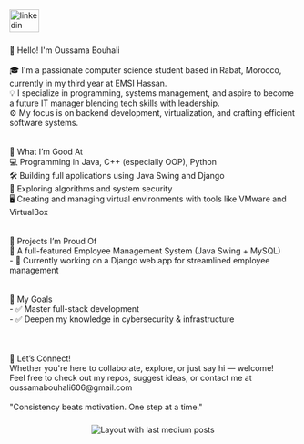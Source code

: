 <div align="left">
  <a href="www.linkedin.com/in/oussama-bouhali" target="_blank">
    <img src="https://raw.githubusercontent.com/maurodesouza/profile-readme-generator/master/src/assets/icons/social/linkedin/default.svg" width="52" height="40" alt="linkedin logo"  />
  </a>
</div>

###

<p align="left">👋 Hello! I'm Oussama Bouhali<br><br>🎓 I'm a passionate computer science student based in Rabat, Morocco, currently in my third year at EMSI Hassan.  <br>💡 I specialize in programming, systems management, and aspire to become a future IT manager blending tech skills with leadership.  <br>⚙️ My focus is on backend development, virtualization, and crafting efficient software systems.<br><br><br>🧠 What I’m Good At<br>💻 Programming in Java, C++ (especially OOP), Python<br>🛠️ Building full applications using Java Swing and Django<br>🧪 Exploring algorithms and system security<br>🖥️ Creating and managing virtual environments with tools like VMware and VirtualBox<br><br><br>🚀 Projects I’m Proud Of<br> 🧾 A full-featured Employee Management System (Java Swing + MySQL)<br>- 💼 Currently working on a Django web app for streamlined employee management<br><br><br>🎯 My Goals<br>- ✅ Master full-stack development<br>- ✅ Deepen my knowledge in cybersecurity & infrastructure<br><br><br><br>💬 Let’s Connect!<br>Whether you're here to collaborate, explore, or just say hi — welcome!  <br>Feel free to check out my repos, suggest ideas, or contact me at oussamabouhali606@gmail.com<br><br>"Consistency beats motivation. One step at a time."</p>

###

<div align="center">
  <img src="https://github-read-medium-git-main.pahlevikun.vercel.app/latest?limit=4" alt="Layout with last medium posts"  />
</div>

###
